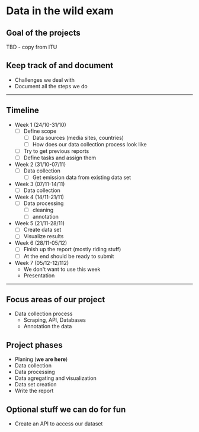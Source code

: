 # Data in the wild exam

## Goal of the projects
TBD - copy from ITU

## Keep track of and document
- Challenges we deal with
- Document all the steps we do

---
## Timeline
- Week 1 (24/10-31/10)
  - [ ] Define scope
    - [ ] Data sources (media sites, countries)
    - [ ] How does our data collection process look like
  - [ ] Try to get previous reports
  - [ ] Define tasks and assign them 
- Week 2 (31/10-07/11)
  - [ ] Data collection
    - [ ] Get emission data from existing data set
- Week 3 (07/11-14/11)
  - [ ] Data collection
- Week 4 (14/11-21/11)
  - [ ] Data processing
    - [ ] cleaning
    - [ ] annotation
- Week 5 (21/11-28/11)
  - [ ] Create data set
  - [ ] Visualize results
- Week 6 (28/11-05/12)
  - [ ] Finish up the report (mostly riding stuff)
  - [ ] At the end should be ready to submit
- Week 7 (05/12-12/112)
  - We don't want to use this week
  - Presentation

---
## Focus areas of our project
- Data collection process
  - Scraping, API, Databases
  - Annotation the data
 
## Project phases
- Planing (**we are here**)
- Data collection
- Data processing
- Data agregating and visualization
- Data set creation
- Write the report

## Optional stuff we can do for fun
- Create an API to access our dataset



